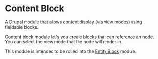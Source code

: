 # Content Block
A Drupal module that allows content display (via view modes) using fieldable blocks.

Content block module let's you create blocks that can reference an node. You can select the view mode that the node will render in.

This module is intended to be rolled into the [Entity Block]("https://drupal.org/project/entity_block") module.
